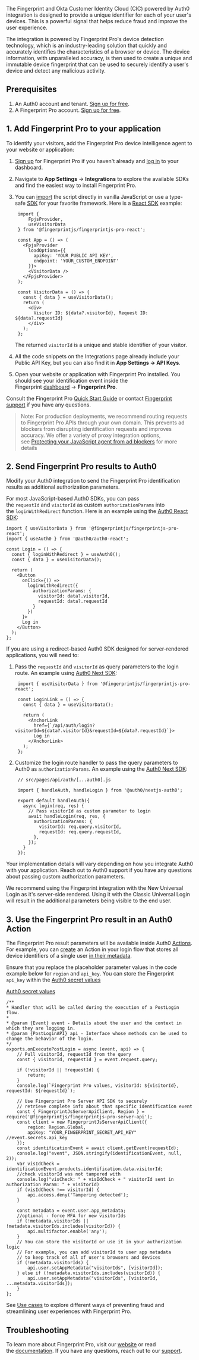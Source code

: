 The Fingerprint and Okta Customer Identity Cloud (CIC) powered by Auth0 integration is designed to provide a unique identifier for each of your user's devices. This is a powerful signal that helps reduce fraud and improve the user experience.

The integration is powered by Fingerprint Pro's device detection technology, which is an industry-leading solution that quickly and accurately identifies the characteristics of a browser or device. The device information, with unparalleled accuracy, is then used to create a unique and immutable device fingerprint that can be used to securely identify a user's device and detect any malicious activity.

Prerequisites
-------------

1.  An Auth0 account and tenant. [Sign up for free](https://auth0.com/signup).
2.  A Fingerprint Pro account. [Sign up for free](https://dashboard.fingerprint.com/signup/).

1\. Add Fingerprint Pro to your application
-------------------------------------------

To identify your visitors, add the Fingerprint Pro device intelligence agent to your website or application:

1.  [Sign up](https://dashboard.fingerprint.com/signup) for Fingerprint Pro if you haven't already and [log in](https://dashboard.fingerprint.com/login) to your dashboard.

2.  Navigate to **App Settings** → **Integrations** to explore the available SDKs and find the easiest way to install Fingerprint Pro.

3.  You can [import](https://dev.fingerprint.com/docs/js-agent#installing-the-agent--quick-usage-examples) the script directly in vanilla JavaScript or use a type-safe [SDK](https://dev.fingerprint.com/docs/frontend-libraries) for your favorite framework. Here is a [React SDK](https://github.com/fingerprintjs/fingerprintjs-pro-react) example:

    ```
     import {
         FpjsProvider,
         useVisitorData
     } from '@fingerprintjs/fingerprintjs-pro-react';

     const App = () => (
       <FpjsProvider
         loadOptions={{
           apiKey: 'YOUR_PUBLIC_API_KEY',
           endpoint: 'YOUR_CUSTOM_ENDPOINT'
         }}>
         <VisitorData />
       </FpjsProvider>
     );

     const VisitorData = () => {
       const { data } = useVisitorData();
       return (
         <div>
           Visitor ID: ${data?.visitorId}, Request ID: ${data?.requestId}
         </div>
       );
     };
    ```

    The returned `visitorId` is a unique and stable identifier of your visitor.

4.  All the code snippets on the Integrations page already include your Public API Key, but you can also find it in **App Settings → API Keys**.

5.  Open your website or application with Fingerprint Pro installed. You should see your identification event inside the Fingerprint [dashboard](https://dashboard.fingerprint.com/) → **Fingerprint Pro**.

Consult the Fingerprint Pro [Quick Start Guide](https://dev.fingerprint.com/docs/quick-start-guide) or contact [Fingerprint support](https://fingerprint.com/support/) if you have any questions.

> Note: For production deployments, we recommend routing requests to Fingerprint Pro APIs through your own domain. This prevents ad blockers from disrupting identification requests and improves accuracy. We offer a variety of proxy integration options, see [Protecting your JavaScript agent from ad blockers](https://dev.fingerprint.com/docs/protecting-the-javascript-agent-from-adblockers) for more details

2\. Send Fingerprint Pro results to Auth0
-----------------------------------------

Modify your Auth0 integration to send the Fingerprint Pro identification results as additional authorization parameters.

For most JavaScript-based Auth0 SDKs, you can pass the `requestId` and `visitorId` as custom `authorizationParams` into the `loginWithRedirect` function. Here is an example using the [Auth0 React SDK](https://auth0.com/docs/libraries/auth0-react):

```
import { useVisitorData } from '@fingerprintjs/fingerprintjs-pro-react';
import { useAuth0 } from '@auth0/auth0-react';

const Login = () => {
  const { loginWithRedirect } = useAuth0();
  const { data } = useVisitorData();

  return (
    <Button
      onClick={() =>
        loginWithRedirect({
          authorizationParams: {
            visitorId: data?.visitorId,
            requestId: data?.requestId
          }
        })
      }>
      Log in
    </Button>
  );
};
```

If you are using a redirect-based Auth0 SDK designed for server-rendered applications, you will need to:

1.  Pass the `requestId` and `visitorId` as query parameters to the login route. An example using [Auth0 Next SDK](https://auth0.com/docs/quickstart/webapp/nextjs/01-login):

    ```
     import { useVisitorData } from '@fingerprintjs/fingerprintjs-pro-react';

     const LoginLink = () => {
       const { data } = useVisitorData();

       return (
         <AnchorLink
           href={`/api/auth/login?visitorId=${data?.visitorId}&requestId=${data?.requestId}`}>
           Log in
         </AnchorLink>
       );
     };
    ```

2.  Customize the login route handler to pass the query parameters to Auth0 as `authorizationParams`. An example using the [Auth0 Next SDK](https://auth0.com/docs/quickstart/webapp/nextjs/01-login):

    ```
     // src/pages/api/auth/[...auth0].js

     import { handleAuth, handleLogin } from '@auth0/nextjs-auth0';

     export default handleAuth({
       async login(req, res) {
         // Pass visitorId as custom parameter to login
         await handleLogin(req, res, {
           authorizationParams: {
             visitorId: req.query.visitorId,
             requestId: req.query.requestId,
           },
         });
       }
     });
    ```

Your implementation details will vary depending on how you integrate Auth0 with your application. Reach out to Auth0 support if you have any questions about passing custom authorization parameters.

We recommend using the Fingerprint integration with the New Universal Login as it's server-side rendered. Using it with the Classic Universal Login will result in the additional parameters being visible to the end user.

3\. Use the Fingerprint Pro result in an Auth0 Action
-----------------------------------------------------

The Fingerprint Pro result parameters will be available inside Auth0 [Actions](https://auth0.com/docs/customize/actions/actions-overview). For example, you can [create](https://auth0.com/docs/customize/actions/write-your-first-action) an Action in your login flow that stores all device identifiers of a single user [in their metadata](https://auth0.com/docs/customize/actions/flows-and-triggers/login-flow#enrich-the-user-profile).

Ensure that you replace the placeholder parameter values in the code example below for `region` and `api_key`. You can store the Fingerprint `api_key` within the [Auth0 secret values](https://auth0.com/docs/customize/actions/write-your-first-action#add-a-secret)

[Auth0 secret values](https://auth0.com/docs/customize/actions/manage-dependencies)

```
/**
* Handler that will be called during the execution of a PostLogin flow.
*
* @param {Event} event - Details about the user and the context in which they are logging in.
* @param {PostLoginAPI} api - Interface whose methods can be used to change the behavior of the login.
*/
exports.onExecutePostLogin = async (event, api) => {
    // Pull visitorId, requestId from the query
    const { visitorId, requestId } = event.request.query;

    if (!visitorId || !requestId) {
        return;
    }
    console.log(`Fingerprint Pro values, visitorId: ${visitorId}, requestId: ${requestId}`);

    // Use Fingerprint Pro Server API SDK to securely 
    // retrieve complete info about that specific identification event
    const { FingerprintJsServerApiClient, Region } = require('@fingerprintjs/fingerprintjs-pro-server-api');
    const client = new FingerprintJsServerApiClient({
        region: Region.Global,
        apiKey: "YOUR_FINGERPRINT_SECRET_API_KEY" //event.secrets.api_key
    });
    const identificationEvent = await client.getEvent(requestId);
    console.log("event", JSON.stringify(identificationEvent, null, 2));
    var visIdCheck = identificationEvent.products.identification.data.visitorId;
    //check visitorId was not tampered with
    console.log("visCheck: " + visIdCheck + " visitorId sent in authorization Param: " + visitorId)
    if (visIdCheck !== visitorId) {
        api.access.deny('Tampering detected');
    }

    const metadata = event.user.app_metadata;
    //optional - force MFA for new visitorIds
    if (!metadata.visitorIds || !metadata.visitorIds.includes(visitorId)) {
        api.multifactor.enable('any');
    }
    // You can store the visitorId or use it in your authorization logic
    // For example, you can add visitorId to user app metadata 
    // to keep track of all of user's browsers and devices  
    if (!metadata.visitorIds) {
        api.user.setAppMetadata("visitorIds", [visitorId]);
    } else if (!metadata.visitorIds.includes(visitorId)) {
        api.user.setAppMetadata("visitorIds", [visitorId, ...metadata.visitorIds]);
    }
};
```

See [Use cases](https://fingerprint.com/use-cases/) to explore different ways of preventing fraud and streamlining user experiences with Fingerprint Pro.

Troubleshooting
---------------

To learn more about Fingerprint Pro, visit our [website](https://fingerprint.com/) or read the [documentation](https://dev.fingerprint.com/docs). If you have any questions, reach out to our [support](https://fingerprint.com/support/).